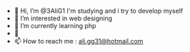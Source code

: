 - 👋 Hi, I’m @3AliG1 I'm studying and i try to develop myself
- 👀 I’m interested in web designing
- 🌱 I’m currently learning php
- 💞️
- 📫 How to reach me : ali.gg31@hotmail.com

<!---
3AliG1/3AliG1 is a ✨ special ✨ repository because its `README.md` (this file) appears on your GitHub profile.
You can click the Preview link to take a look at your changes.
--->
